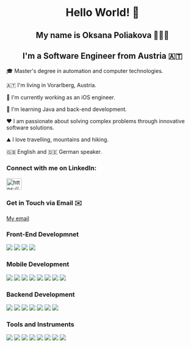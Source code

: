 <h1 align="center"> Hello World! 👋 </h1>

<h2 align="center">My name is Oksana Poliakova 👩🏼‍💻 </h2>
<h2 align="center">I'm a Software Engineer from Austria 🇦🇹 </h2>

<p> </p>
<p> 🎓 Master's degree in automation and computer technologies.
<p> 🇦🇹 I'm living in Vorarlberg, Austria.
<p> 🚀 I'm currently working as an iOS engineer.
<p> 🧠 I'm learning Java and back-end development.
<p> ❤️ I am passionate about solving complex problems through innovative software solutions.
<p> ⛰️ I love travelling, mountains and hiking.
<p> 🇬🇧 English and 🇩🇪 German speaker.

<h3 align="left">Connect with me on LinkedIn:</h3>
<p align="left">
  <a href="https://www.linkedin.com/in/oksana-poliakova/" target="blank"><img align="center" src="https://raw.githubusercontent.com/rahuldkjain/github-profile-readme-generator/master/src/images/icons/Social/linked-in-alt.svg" alt="https://www.linkedin.com/in/oksana-poliakova/" height="30" width="40" /></a>
</p>
<h3 align="left">Get in Touch via Email ✉️</h3>
<p align="left">
  <a href="mailto:it.oksana.poliakova@gmail.com" target="blank">My email</a>
</p>

<h3> Front-End Developmnet </h3>
<p> 
  <img src="https://img.shields.io/badge/HTML5-00BFFF?style=for-the-badge&logo=HTML5&logoColor=white"/>
  <img src="https://img.shields.io/badge/CSS3-4682B4?style=for-the-badge&logo=CSS3&logoColor=white"/>
  <img src="https://img.shields.io/badge/Bootstrap-00BFFF?style=for-the-badge&logo=Bootstrap&logoColor=white"/>
  <img src="https://img.shields.io/badge/Less-4682B4?style=for-the-badge&logo=Less&logoColor=white"/>
</p>
  
<h3> Mobile Development </h3>
<p> 
<img src="https://img.shields.io/badge/Swift-00BFFF?style=for-the-badge&logo=Swift&logoColor=white"/>
<img src="https://img.shields.io/badge/SwiftUI-4682B4?style=for-the-badge"/>
<img src="https://img.shields.io/badge/UIKit-00BFFF?style=for-the-badge"/>
<img src="https://img.shields.io/badge/Core Data-4682B4?style=for-the-badge"/>
<img src="https://img.shields.io/badge/REST API-00BFFF?style=for-the-badge"/>
<img src="https://img.shields.io/badge/MVVM-4682B4?style=for-the-badge"/>
<img src="https://img.shields.io/badge/CocoaPods-00BFFF?style=for-the-badge"/>
<img src="https://img.shields.io/badge/SOLID-4682B4?style=for-the-badge"/>
</p>

<h3> Backend Development </h3>
<p>
  <img src="https://img.shields.io/badge/JAVA-00BFFF?style=for-the-badge&logo=CoffeeScript&logoColor=white"/> 
  <img src="https://img.shields.io/badge/Spring-4682B4?style=for-the-badge&logo=Spring&logoColor=white"/> 
  <img src="https://img.shields.io/badge/Postgresql-00BFFF?style=for-the-badge&logo=postgreSQL&logoColor=white"/> 
  <img src="https://img.shields.io/badge/Hibernate-4682B4?style=for-the-badge&logo=Hibernate&logoColor=white"/> 
  <img src="https://img.shields.io/badge/JDBC-00BFFF?style=for-the-badge"/>
  <img src="https://img.shields.io/badge/HTTP SERVLETS-4682B4?style=for-the-badge" /> 
  <img src="https://img.shields.io/badge/Gradle-00BFFF?style=for-the-badge&logo=Gradle&logoColor=white"" /> 
</p>

<h3> Tools and Instruments </h3>
<p> 
  <img src="https://img.shields.io/badge/Git-00BFFF?style=for-the-badge&logo=Git&logoColor=white"/>
  <img src="https://img.shields.io/badge/Docker-4682B4?style=for-the-badge&logo=Docker&logoColor=white"/> 
  <img src="https://img.shields.io/badge/Charles-00BFFF?style=for-the-badge"/>
  <img src="https://img.shields.io/badge/Postman-4682B4?style=for-the-badge&logo=Postman&logoColor=white"/>
  <img src="https://img.shields.io/badge/Jira-00BFFF?style=for-the-badge&logo=Jira&logoColor=white"/>
  <img src="https://img.shields.io/badge/Scrum-4682B4?style=for-the-badge&logo=Scrum&logoColor=white"/>
  <img src="https://img.shields.io/badge/Figma-00BFFF?style=for-the-badge&logo=Figma&logoColor=white"/>
  <img src="https://img.shields.io/badge/Adobe XD-4682B4?style=for-the-badge&logo=Adobe XD&logoColor=white"/>
</p>

